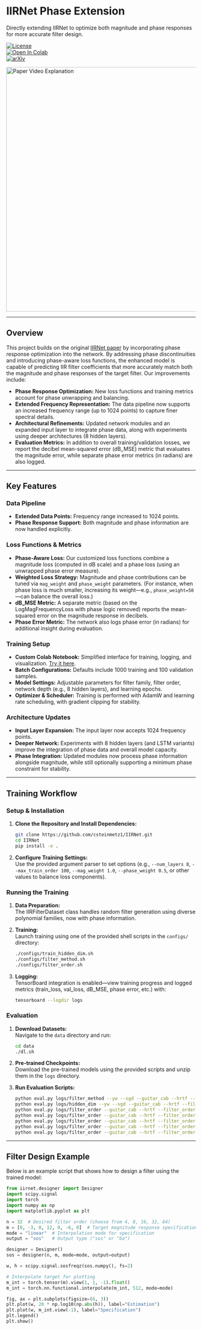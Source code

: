 # IIRNet Phase Extension

Directly extending IIRNet to optimize both magnitude and phase responses for more accurate filter design.

[![License](https://img.shields.io/badge/License-Apache%202.0-blue.svg)](https://opensource.org/licenses/Apache-2.0)  
[![Open In Colab](https://colab.research.google.com/assets/colab-badge.svg)](https://colab.research.google.com/github/csteinmetz1/IIRNet/blob/main/demos/demo.ipynb)  
[![arXiv](https://img.shields.io/badge/arXiv-2110.03691-b31b1b.svg)](https://arxiv.org/abs/2110.03691)

<a href="https://www.youtube.com/watch?v=B_fRxHZMJ9k" target="_blank">
  <img width="650px" src="docs/assets/thumbnail.png" alt="Paper Video Explanation">
</a>

---

## Overview

This project builds on the original [IIRNet paper](https://arxiv.org/abs/2110.03691) by incorporating phase response optimization into the network. By addressing phase discontinuities and introducing phase-aware loss functions, the enhanced model is capable of predicting IIR filter coefficients that more accurately match both the magnitude and phase responses of the target filter. Our improvements include:

- **Phase Response Optimization:** New loss functions and training metrics account for phase unwrapping and balancing.
- **Extended Frequency Representation:** The data pipeline now supports an increased frequency range (up to 1024 points) to capture finer spectral details.
- **Architectural Refinements:** Updated network modules and an expanded input layer to integrate phase data, along with experiments using deeper architectures (8 hidden layers).
- **Evaluation Metrics:** In addition to overall training/validation losses, we report the decibel mean-squared error (dB_MSE) metric that evaluates the magnitude error, while separate phase error metrics (in radians) are also logged.

---

## Key Features

### Data Pipeline
- **Extended Data Points:** Frequency range increased to 1024 points.
- **Phase Response Support:** Both magnitude and phase information are now handled explicitly.

### Loss Functions & Metrics
- **Phase-Aware Loss:** Our customized loss functions combine a magnitude loss (computed in dB scale) and a phase loss (using an unwrapped phase error measure).  
- **Weighted Loss Strategy:** Magnitude and phase contributions can be tuned via `mag_weight` and `phase_weight` parameters. (For instance, when phase loss is much smaller, increasing its weight—e.g., `phase_weight=50`—can balance the overall loss.)
- **dB_MSE Metric:** A separate metric (based on the LogMagFrequencyLoss with phase logic removed) reports the mean-squared error on the magnitude response in decibels.
- **Phase Error Metric:** The network also logs phase error (in radians) for additional insight during evaluation.

### Training Setup
- **Custom Colab Notebook:** Simplified interface for training, logging, and visualization. [Try it here](https://colab.research.google.com/drive/1Jolw2vDQuo0soO_ZCpvSyHBc8SP-XPNE#scrollTo=HVHMZqJtJTN&uniqifier=1).
- **Batch Configurations:** Defaults include 1000 training and 100 validation samples.
- **Model Settings:** Adjustable parameters for filter family, filter order, network depth (e.g., 8 hidden layers), and learning epochs.
- **Optimizer & Scheduler:** Training is performed with AdamW and learning rate scheduling, with gradient clipping for stability.

### Architecture Updates
- **Input Layer Expansion:** The input layer now accepts 1024 frequency points.
- **Deeper Network:** Experiments with 8 hidden layers (and LSTM variants) improve the integration of phase data and overall model capacity.
- **Phase Integration:** Updated modules now process phase information alongside magnitude, while still optionally supporting a minimum phase constraint for stability.

---

## Training Workflow

### Setup & Installation
1. **Clone the Repository and Install Dependencies:**

    ```bash
    git clone https://github.com/csteinmetz1/IIRNet.git
    cd IIRNet
    pip install -e .
    ```

2. **Configure Training Settings:**  
   Use the provided argument parser to set options (e.g., `--num_layers 8`, `--max_train_order 100`, `--mag_weight 1.0`, `--phase_weight 0.5`, or other values to balance loss components).

### Running the Training
1. **Data Preparation:**  
   The IIRFilterDataset class handles random filter generation using diverse polynomial families, now with phase information.
   
2. **Training:**  
   Launch training using one of the provided shell scripts in the `configs/` directory:

    ```bash
    ./configs/train_hidden_dim.sh
    ./configs/filter_method.sh
    ./configs/filter_order.sh
    ```

3. **Logging:**  
   TensorBoard integration is enabled—view training progress and logged metrics (train_loss, val_loss, dB_MSE, phase error, etc.) with:

    ```bash
    tensorboard --logdir logs
    ```

### Evaluation
1. **Download Datasets:**  
   Navigate to the `data` directory and run:

    ```bash
    cd data
    ./dl.sh
    ```
   
2. **Pre-trained Checkpoints:**  
   Download the pre-trained models using the provided scripts and unzip them in the `logs` directory.

3. **Run Evaluation Scripts:**

    ```bash
    python eval.py logs/filter_method --yw --sgd --guitar_cab --hrtf --filter_order 16
    python eval.py logs/hidden_dim --yw --sgd --guitar_cab --hrtf --filter_order 16
    python eval.py logs/filter_order --guitar_cab --hrtf --filter_order 4
    python eval.py logs/filter_order --guitar_cab --hrtf --filter_order 8
    python eval.py logs/filter_order --guitar_cab --hrtf --filter_order 16
    python eval.py logs/filter_order --guitar_cab --hrtf --filter_order 32
    python eval.py logs/filter_order --guitar_cab --hrtf --filter_order 64
    ```

---

## Filter Design Example

Below is an example script that shows how to design a filter using the trained model:

```python
from iirnet.designer import Designer
import scipy.signal
import torch
import numpy as np
import matplotlib.pyplot as plt

n = 32  # Desired filter order (choose from 4, 8, 16, 32, 64)
m = [0, -3, 0, 12, 0, -6, 0]  # Target magnitude response specification
mode = "linear"  # Interpolation mode for specification
output = "sos"   # Output type ("sos" or "ba")

designer = Designer()
sos = designer(n, m, mode=mode, output=output)

w, h = scipy.signal.sosfreqz(sos.numpy(), fs=2)

# Interpolate target for plotting
m_int = torch.tensor(m).view(1, 1, -1).float()
m_int = torch.nn.functional.interpolate(m_int, 512, mode=mode)

fig, ax = plt.subplots(figsize=(6, 3))
plt.plot(w, 20 * np.log10(np.abs(h)), label="Estimation")
plt.plot(w, m_int.view(-1), label="Specification")
plt.legend()
plt.show()
